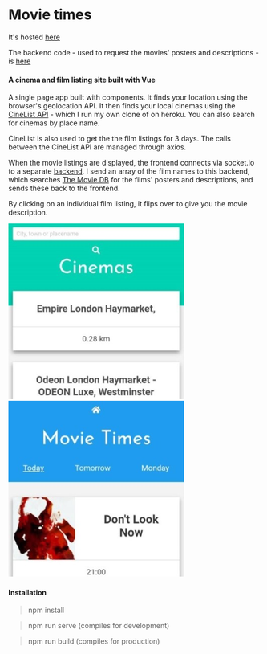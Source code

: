 Movie times
=================

It's hosted [here](https://ckpantelides.github.io/movietimes)

The backend code - used to request the movies' posters and descriptions - is [here](https://github.com/ckpantelides/movietime-server)

#### A cinema and film listing site built with Vue

A single page app built with components. It finds your location using the browser's geolocation API. It then finds your local cinemas using the [CineList API](https://github.com/seanmtracey/CineList-API) - which I run my own clone of on heroku. You can also search for cinemas by place name. 

CineList is also used to get the the film listings for 3 days. The calls between the CineList API are managed through axios.

When the movie listings are displayed, the frontend connects via socket.io to a separate [backend](https://github.com/ckpantelides/movietime-server). I send an array of the film names to this backend, which searches [The Movie DB](https://www.themoviedb.org/) for the films' posters and descriptions, and sends these back to the frontend.

By clicking on an individual film listing, it flips over to give you the movie description.

![img1] ![img2]

[img1]: https://github.com/ckpantelides/movietimes/blob/images/movie-web1.jpg
[img2]: https://github.com/ckpantelides/movietimes/blob/images/movie-web2.jpg

#### Installation

> npm install

> npm run serve (compiles for development)

> npm run build (compiles for production)

